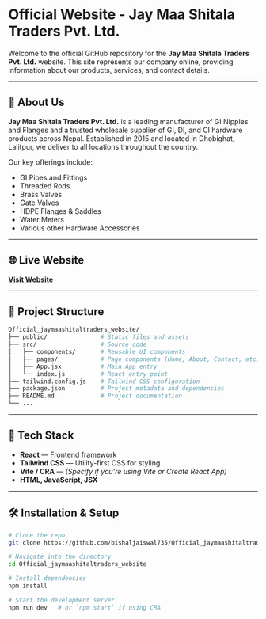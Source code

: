 # Official Website - Jay Maa Shitala Traders Pvt. Ltd.

Welcome to the official GitHub repository for the **Jay Maa Shitala Traders Pvt. Ltd.** website. This site represents our company online, providing information about our products, services, and contact details.

---

## 🏢 About Us

**Jay Maa Shitala Traders Pvt. Ltd.** is a leading manufacturer of GI Nipples and Flanges and a trusted wholesale supplier of GI, DI, and CI hardware products across Nepal. Established in 2015 and located in Dhobighat, Lalitpur, we deliver to all locations throughout the country.

Our key offerings include:
- GI Pipes and Fittings
- Threaded Rods
- Brass Valves
- Gate Valves
- HDPE Flanges & Saddles
- Water Meters
- Various other Hardware Accessories

---

## 🌐 Live Website

**[Visit Website](https://www.jmstraders.com.np)**  


---

## 📁 Project Structure

```bash
Official_jaymaashitaltraders_website/
├── public/               # Static files and assets
├── src/                  # Source code
│   ├── components/       # Reusable UI components
│   ├── pages/            # Page components (Home, About, Contact, etc.)
│   ├── App.jsx           # Main App entry
│   └── index.js          # React entry point
├── tailwind.config.js    # Tailwind CSS configuration
├── package.json          # Project metadata and dependencies
├── README.md             # Project documentation
└── ...
```


---

## 🚀 Tech Stack

- **React** — Frontend framework
- **Tailwind CSS** — Utility-first CSS for styling
- **Vite / CRA** — *(Specify if you're using Vite or Create React App)*
- **HTML, JavaScript, JSX**

---

## 🛠️ Installation & Setup

```bash
# Clone the repo
git clone https://github.com/bishaljaiswal735/Official_jaymaashitaltraders_website.git

# Navigate into the directory
cd Official_jaymaashitaltraders_website

# Install dependencies
npm install

# Start the development server
npm run dev   # or `npm start` if using CRA
